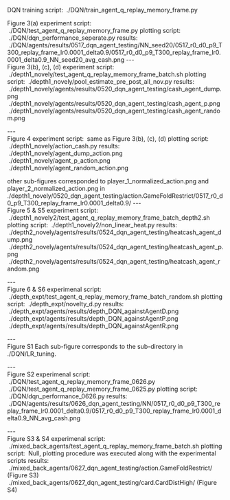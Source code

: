 DQN training script:
&nbsp;./DQN/train_agent_q_replay_memory_frame.py

Figure 3(a)
experiment script:
&nbsp;./DQN/test_agent_q_replay_memory_frame.py
plotting script:
&nbsp;./DQN/dqn_performance_seperate.py
results:
&nbsp;./DQN/agents/results/0517_dqn_agent_testing/NN_seed20/0517_r0_d0_p9_T300_replay_frame_lr0.0001_delta0.9/0517_r0_d0_p9_T300_replay_frame_lr0.0001_delta0.9_NN_seed20_avg_cash.png
---<br>
Figure 3(b), (c), (d)
experiment script:
&nbsp;./depth1_novely/test_agent_q_replay_memory_frame_batch.sh
plotting script:
&nbsp;./depth1_novely/pool_estimate_pre_post_all_nov.py
results:
&nbsp;./depth1_novely/agents/results/0520_dqn_agent_testing/cash_agent_dump.png
&nbsp;./depth1_novely/agents/results/0520_dqn_agent_testing/cash_agent_p.png
&nbsp;./depth1_novely/agents/results/0520_dqn_agent_testing/cash_agent_random.png

---<br>
Figure 4
experiment script:
&nbsp;same as Figure 3(b), (c), (d)
plotting script:
&nbsp;./depth1_novely/action_cash.py
results:
&nbsp;./depth1_novely/agent_dump_action.png
&nbsp;./depth1_novely/agent_p_action.png
&nbsp;./depth1_novely/agent_random_action.png

other sub-figures corresponded to player_1_normalized_action.png and player_2_normalized_action.png in ./depth1_novely/0520_dqn_agent_testing/action.GameFoldRestrict/0517_r0_d0_p9_T300_replay_frame_lr0.0001_delta0.9/
---<br>
Figure 5 & S5
experiment script:
&nbsp;./depth1_novely2/test_agent_q_replay_memory_frame_batch_depth2.sh
plotting script:
&nbsp;./depth1_novely2/non_linear_heat.py
results:
&nbsp;./depth2_novely/agents/results/0524_dqn_agent_testing/heatcash_agent_dump.png
&nbsp;./depth2_novely/agents/results/0524_dqn_agent_testing/heatcash_agent_p.png
&nbsp;./depth2_novely/agents/results/0524_dqn_agent_testing/heatcash_agent_random.png

---<br>
Figure 6 & S6
experimenal script:
&nbsp;./depth_expt/test_agent_q_replay_memory_frame_batch_random.sh
plotting script:
&nbsp;./depth_expt/novelty_d.py
results:
&nbsp;./depth_expt/agents/results/depth_DQN_againstAgentD.png
&nbsp;./depth_expt/agents/results/depth_DQN_againstAgentP.png
&nbsp;./depth_expt/agents/results/depth_DQN_againstAgentR.png


---<br>
Figure S1
Each sub-figure corresponds to the sub-directory in ./DQN/LR_tuning.

---<br>
Figure S2
experimenal script:
&nbsp;./DQN/test_agent_q_replay_memory_frame_0626.py
&nbsp;./DQN/test_agent_q_replay_memory_frame_0625.py
plotting script:
&nbsp;./DQN/dqn_performance_0626.py
results:
&nbsp;./DQN/agents/results/0626_dqn_agent_testing/NN/0517_r0_d0_p9_T300_replay_frame_lr0.0001_delta0.9/0517_r0_d0_p9_T300_replay_frame_lr0.0001_delta0.9_NN_avg_cash.png

---<br>
Figure S3 & S4
experimenal script:
&nbsp;./mixed_back_agents/test_agent_q_replay_memory_frame_batch.sh
plotting script:
&nbsp;Null, plotting procedure was executed along with the experimental scripts
results:
&nbsp;./mixed_back_agents/0627_dqn_agent_testing/action.GameFoldRestrict/ (Figure S3)
&nbsp;./mixed_back_agents/0627_dqn_agent_testing/card.CardDistHigh/ (Figure S4)

